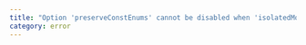 ```yaml
---
title: "Option 'preserveConstEnums' cannot be disabled when 'isolatedModules' is enabled."
category: error
---
```

